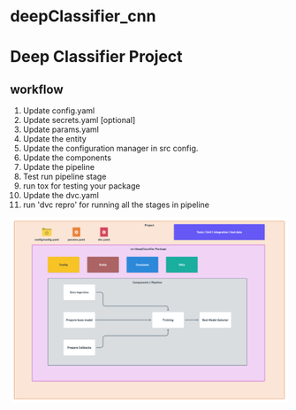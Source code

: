 # deepClassifier_cnn
# Deep Classifier Project

## workflow

1. Update config.yaml
2. Update secrets.yaml [optional]
3. Update params.yaml
4. Update the entity
5. Update the configuration manager in src config.
6. Update the components
7. Update the pipeline
8. Test run pipeline stage
9. run tox for testing your package
10. Update the dvc.yaml
11. run 'dvc repro' for running all the stages in pipeline

![alt text](https://raw.githubusercontent.com/nitish9413/deepClassifier_cnn/master/docs/images/Data%20Ingestion%402x%201.png)